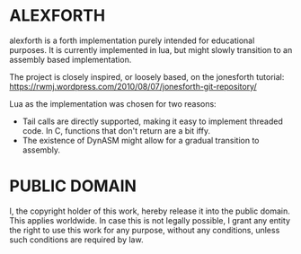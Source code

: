 # ALEXFORTH

alexforth is a forth implementation purely intended for educational purposes.
It is currently implemented in lua, but might slowly transition to an assembly
based implementation.

The project is closely inspired, or loosely based, on the jonesforth tutorial:
https://rwmj.wordpress.com/2010/08/07/jonesforth-git-repository/

Lua as the implementation was chosen for two reasons:
- Tail calls are directly supported, making it easy to implement threaded code. In
  C, functions that don't return are a bit iffy.
- The existence of DynASM might allow for a gradual transition to assembly.

# PUBLIC DOMAIN

I, the copyright holder of this work, hereby release it into the public domain.
This applies worldwide. In case this is not legally possible, I grant any entity
the right to use this work for any purpose, without any conditions, unless such
conditions are required by law.